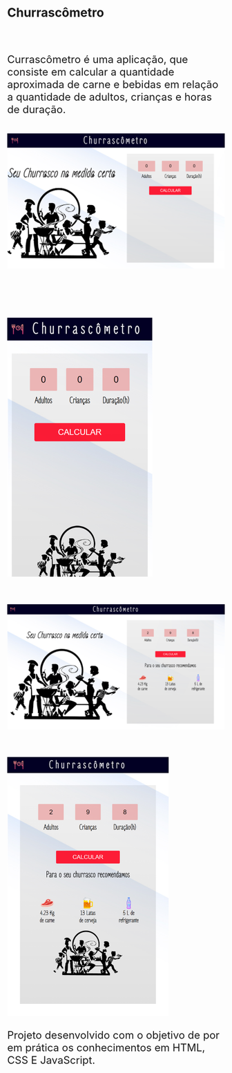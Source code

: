 <style>
p{
    font-size: 24px;
}
</style>
<h1>Churrascômetro</h1>
<br><br>
<p> Currascômetro é uma aplicação, que consiste em calcular a quantidade aproximada de carne e bebidas em relação a quantidade de adultos, crianças e horas de duração.</p> 


<br>
<img src="./img/index_desktop.png">

<br><br><br>
<img  src="./img/index-mobile.png" height="600px">
<br><br><br>
<img src="./img/desktop_index.png">
<br><br>
<br>
<img src="./img/mobile_index.png" height="600px">
<p> Projeto desenvolvido com o objetivo de por em prática os conhecimentos em HTML, CSS E JavaScript.</p>
